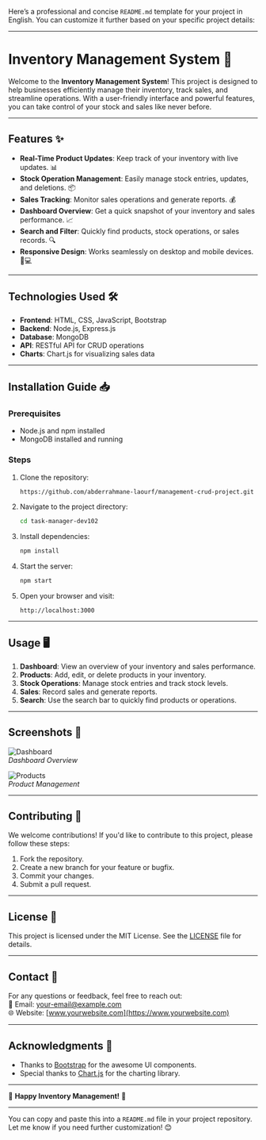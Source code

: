 Here’s a professional and concise `README.md` template for your project in English. You can customize it further based on your specific project details:

---

# Inventory Management System 🚀

Welcome to the **Inventory Management System**! This project is designed to help businesses efficiently manage their inventory, track sales, and streamline operations. With a user-friendly interface and powerful features, you can take control of your stock and sales like never before.

---

## Features ✨

- **Real-Time Product Updates**: Keep track of your inventory with live updates. 📊
- **Stock Operation Management**: Easily manage stock entries, updates, and deletions. 📦
- **Sales Tracking**: Monitor sales operations and generate reports. 💰
- **Dashboard Overview**: Get a quick snapshot of your inventory and sales performance. 📈
- **Search and Filter**: Quickly find products, stock operations, or sales records. 🔍
- **Responsive Design**: Works seamlessly on desktop and mobile devices. 📱💻

---

## Technologies Used 🛠️

- **Frontend**: HTML, CSS, JavaScript, Bootstrap
- **Backend**: Node.js, Express.js
- **Database**: MongoDB
- **API**: RESTful API for CRUD operations
- **Charts**: Chart.js for visualizing sales data

---

## Installation Guide 📥

### Prerequisites
- Node.js and npm installed
- MongoDB installed and running

### Steps
1. Clone the repository:
   ```bash
   https://github.com/abderrahmane-laourf/management-crud-project.git
   ```
2. Navigate to the project directory:
   ```bash
   cd task-manager-dev102
   ```
3. Install dependencies:
   ```bash
   npm install
   ```
4. Start the server:
   ```bash
   npm start
   ```
5. Open your browser and visit:
   ```
   http://localhost:3000
   ```

---

## Usage 🖥️

1. **Dashboard**: View an overview of your inventory and sales performance.
2. **Products**: Add, edit, or delete products in your inventory.
3. **Stock Operations**: Manage stock entries and track stock levels.
4. **Sales**: Record sales and generate reports.
5. **Search**: Use the search bar to quickly find products or operations.

---

## Screenshots 📸

![Dashboard](screenshots/dashboard.png)  
*Dashboard Overview*

![Products](screenshots/products.png)  
*Product Management*

---

## Contributing 🤝

We welcome contributions! If you'd like to contribute to this project, please follow these steps:
1. Fork the repository.
2. Create a new branch for your feature or bugfix.
3. Commit your changes.
4. Submit a pull request.

---

## License 📜

This project is licensed under the MIT License. See the [LICENSE](LICENSE) file for details.

---

## Contact 📧

For any questions or feedback, feel free to reach out:  
📩 Email: your-email@example.com  
🌐 Website: [www.yourwebsite.com](https://www.yourwebsite.com)

---

## Acknowledgments 🙏

- Thanks to [Bootstrap](https://getbootstrap.com/) for the awesome UI components.
- Special thanks to [Chart.js](https://www.chartjs.org/) for the charting library.

---

🌟 **Happy Inventory Management!** 🌟

---

You can copy and paste this into a `README.md` file in your project repository. Let me know if you need further customization! 😊
